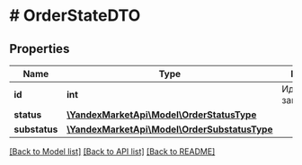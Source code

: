 # # OrderStateDTO

## Properties

Name | Type | Description | Notes
------------ | ------------- | ------------- | -------------
**id** | **int** | Идентификатор заказа. |
**status** | [**\YandexMarketApi\Model\OrderStatusType**](OrderStatusType.md) |  |
**substatus** | [**\YandexMarketApi\Model\OrderSubstatusType**](OrderSubstatusType.md) |  | [optional]

[[Back to Model list]](../../README.md#models) [[Back to API list]](../../README.md#endpoints) [[Back to README]](../../README.md)
